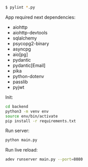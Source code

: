 ```bash
$ pylint *.py
```

App required next dependencies:
- aiohttp
- aiohttp-devtools
- sqlalchemy
- psycopg2-binary
- asyncpg
- aio[pg]
- pydantic
- pydantic[Email]
- pika
- python-dotenv
- passlib
- pyjwt

Init:
```bash
cd backend
python3 -m venv env
source env/bin/activate
pip install -r requirements.txt
```

Run server:
```bash
python main.py
```

Run live reload:
```bash
adev runserver main.py --port=8080
```
